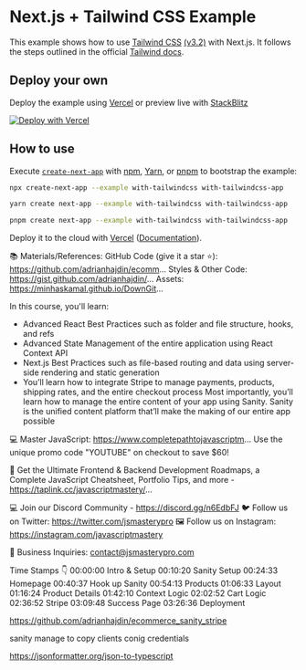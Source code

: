 # Next.js + Tailwind CSS Example

This example shows how to use [Tailwind CSS](https://tailwindcss.com/) [(v3.2)](https://tailwindcss.com/blog/tailwindcss-v3-2) with Next.js. It follows the steps outlined in the official [Tailwind docs](https://tailwindcss.com/docs/guides/nextjs).

## Deploy your own

Deploy the example using [Vercel](https://vercel.com?utm_source=github&utm_medium=readme&utm_campaign=next-example) or preview live with [StackBlitz](https://stackblitz.com/github/vercel/next.js/tree/canary/examples/with-tailwindcss)

[![Deploy with Vercel](https://vercel.com/button)](https://vercel.com/new/git/external?repository-url=https://github.com/vercel/next.js/tree/canary/examples/with-tailwindcss&project-name=with-tailwindcss&repository-name=with-tailwindcss)

## How to use

Execute [`create-next-app`](https://github.com/vercel/next.js/tree/canary/packages/create-next-app) with [npm](https://docs.npmjs.com/cli/init), [Yarn](https://yarnpkg.com/lang/en/docs/cli/create/), or [pnpm](https://pnpm.io) to bootstrap the example:

```bash
npx create-next-app --example with-tailwindcss with-tailwindcss-app
```

```bash
yarn create next-app --example with-tailwindcss with-tailwindcss-app
```

```bash
pnpm create next-app --example with-tailwindcss with-tailwindcss-app
```

Deploy it to the cloud with [Vercel](https://vercel.com/new?utm_source=github&utm_medium=readme&utm_campaign=next-example) ([Documentation](https://nextjs.org/docs/deployment)).

📚 Materials/References:
GitHub Code (give it a star ⭐): https://github.com/adrianhajdin/ecomm...
Styles & Other Code: https://gist.github.com/adrianhajdin/...
Assets: https://minhaskamal.github.io/DownGit...

In this course, you'll learn:
- Advanced React Best Practices such as folder and file structure, hooks, and refs
- Advanced State Management of the entire application using React Context API
- Next.js Best Practices such as file-based routing and data using server-side rendering and static generation
- You’ll learn how to integrate Stripe to manage payments, products, shipping rates, and the entire checkout process
Most importantly, you’ll learn how to manage the entire content of your app using Sanity. Sanity is the unified content platform that’ll make the making of our entire app possible

💻 Master JavaScript: https://www.completepathtojavascriptm...
Use the unique promo code "YOUTUBE" on checkout to save $60!

📙 Get the Ultimate Frontend & Backend Development Roadmaps, a Complete JavaScript Cheatsheet, Portfolio Tips, and more - https://taplink.cc/javascriptmastery/...

💻 Join our Discord Community - https://discord.gg/n6EdbFJ
🐦 Follow us on Twitter: https://twitter.com/jsmasterypro
🖼️ Follow us on Instagram: https://instagram.com/javascriptmastery

💼 Business Inquiries: contact@jsmasterypro.com

Time Stamps 👇
00:00:00 Intro & Setup
00:10:20 Sanity Setup
00:24:33 Homepage
00:40:37 Hook up Sanity
00:54:13 Products
01:06:33 Layout
01:16:24 Product Details
01:42:10 Context Logic
02:02:52 Cart Logic
02:36:52 Stripe
03:09:48 Success Page
03:26:36 Deployment


https://github.com/adrianhajdin/ecommerce_sanity_stripe

sanity manage to copy clients conig credentials

https://jsonformatter.org/json-to-typescript
